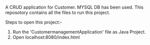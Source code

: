 A CRUD application for Customer.
MYSQL DB has been used.
This reposotory contains all the files to run this project.

Steps to open this project:-
1. Run the 'CustomermanagementApplication' file as Java Project.
2. Open localhost:8080/index.html
